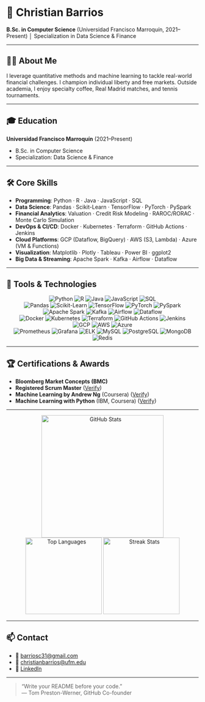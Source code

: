# 🌟 Christian Barrios

**B.Sc. in Computer Science** (Universidad Francisco Marroquín, 2021–Present) │ Specialization in Data Science & Finance

---

## 🧑‍🎓 About Me  
I leverage quantitative methods and machine learning to tackle real-world financial challenges. I champion individual liberty and free markets. Outside academia, I enjoy specialty coffee, Real Madrid matches, and tennis tournaments.

---

## 🎓 Education  
**Universidad Francisco Marroquín** (2021–Present)  
- B.Sc. in Computer Science  
- Specialization: Data Science & Finance

---

## 🛠 Core Skills  
- **Programming**: Python · R · Java · JavaScript · SQL  
- **Data Science**: Pandas · Scikit-Learn · TensorFlow · PyTorch · PySpark  
- **Financial Analytics**: Valuation · Credit Risk Modeling · RAROC/RORAC · Monte Carlo Simulation  
- **DevOps & CI/CD**: Docker · Kubernetes · Terraform · GitHub Actions · Jenkins  
- **Cloud Platforms**: GCP (Dataflow, BigQuery) · AWS (S3, Lambda) · Azure (VM & Functions)  
- **Visualization**: Matplotlib · Plotly · Tableau · Power BI · ggplot2  
- **Big Data & Streaming**: Apache Spark · Kafka · Airflow · Dataflow

---

## 🧰 Tools & Technologies

<p align="center">
  <!-- Programming Languages -->
  <img alt="Python"       src="https://img.shields.io/badge/Python-3670A0?style=flat&logo=python&logoColor=white" />
  <img alt="R"            src="https://img.shields.io/badge/R-276DC3?style=flat&logo=r&logoColor=white" />
  <img alt="Java"         src="https://img.shields.io/badge/Java-007396?style=flat&logo=java&logoColor=white" />
  <img alt="JavaScript"   src="https://img.shields.io/badge/JavaScript-F7DF1E?style=flat&logo=javascript&logoColor=black" />
  <img alt="SQL"          src="https://img.shields.io/badge/SQL-4479A1?style=flat&logo=Microsoft%20SQL%20Server&logoColor=white" />
  <br>

  <!-- Data Science & ML -->
  <img alt="Pandas"       src="https://img.shields.io/badge/Pandas-150458?style=flat&logo=pandas&logoColor=white" />
  <img alt="Scikit-Learn" src="https://img.shields.io/badge/Scikit--Learn-F7931E?style=flat&logo=scikit-learn&logoColor=white" />
  <img alt="TensorFlow"   src="https://img.shields.io/badge/TensorFlow-FF6F00?style=flat&logo=tensorflow&logoColor=white" />
  <img alt="PyTorch"      src="https://img.shields.io/badge/PyTorch-EE4C2C?style=flat&logo=pytorch&logoColor=white" />
  <img alt="PySpark"      src="https://img.shields.io/badge/PySpark-E25A1C?style=flat&logo=apache-spark&logoColor=white" />
  <br>

  <!-- Big Data & Streaming -->
  <img alt="Apache Spark" src="https://img.shields.io/badge/Apache%20Spark-E25A1C?style=flat&logo=apache-spark&logoColor=white" />
  <img alt="Kafka"        src="https://img.shields.io/badge/Apache%20Kafka-231F20?style=flat&logo=apache-kafka&logoColor=white" />
  <img alt="Airflow"      src="https://img.shields.io/badge/Apache%20Airflow-017CEE?style=flat&logo=apache-airflow&logoColor=white" />
  <img alt="Dataflow"     src="https://img.shields.io/badge/Dataflow-4285F4?style=flat&logo=googlecloud&logoColor=white" />
  <br>

  <!-- DevOps & CI/CD -->
  <img alt="Docker"         src="https://img.shields.io/badge/Docker-2496ED?style=flat&logo=docker&logoColor=white" />
  <img alt="Kubernetes"     src="https://img.shields.io/badge/Kubernetes-326CE5?style=flat&logo=kubernetes&logoColor=white" />
  <img alt="Terraform"      src="https://img.shields.io/badge/Terraform-623CE4?style=flat&logo=terraform&logoColor=white" />
  <img alt="GitHub Actions" src="https://img.shields.io/badge/GitHub%20Actions-2088FF?style=flat&logo=github-actions&logoColor=white" />
  <img alt="Jenkins"        src="https://img.shields.io/badge/Jenkins-D24939?style=flat&logo=jenkins&logoColor=white" />
  <br>

  <!-- Cloud Platforms -->
  <img alt="GCP"   src="https://img.shields.io/badge/GCP-4285F4?style=flat&logo=googlecloud&logoColor=white" />
  <img alt="AWS"   src="https://img.shields.io/badge/AWS-232F3E?style=flat&logo=amazonaws&logoColor=white" />
  <img alt="Azure" src="https://img.shields.io/badge/Azure-0089D6?style=flat&logo=microsoftazure&logoColor=white" />
  <br>

  <!-- Monitoring & Databases -->
  <img alt="Prometheus" src="https://img.shields.io/badge/Prometheus-E6522C?style=flat&logo=prometheus&logoColor=white" />
  <img alt="Grafana"    src="https://img.shields.io/badge/Grafana-F46800?style=flat&logo=grafana&logoColor=white" />
  <img alt="ELK"        src="https://img.shields.io/badge/ELK-005571?style=flat&logo=elastic&logoColor=white" />
  <img alt="MySQL"      src="https://img.shields.io/badge/MySQL-4479A1?style=flat&logo=mysql&logoColor=white" />
  <img alt="PostgreSQL" src="https://img.shields.io/badge/PostgreSQL-4169E1?style=flat&logo=postgresql&logoColor=white" />
  <img alt="MongoDB"    src="https://img.shields.io/badge/MongoDB-47A248?style=flat&logo=mongodb&logoColor=white" />
  <img alt="Redis"      src="https://img.shields.io/badge/Redis-DC382D?style=flat&logo=redis&logoColor=white" />
</p>

---

## 🏆 Certifications & Awards  
- **Bloomberg Market Concepts (BMC)**  
- **Registered Scrum Master** ([Verify](https://s3.amazonaws.com/scruminc-certs/RSM-6473905))  
- **Machine Learning by Andrew Ng** (Coursera) ([Verify](https://www.coursera.org/account/accomplishments/specialization/certificate/PV42F90VKJXY))  
- **Machine Learning with Python** (IBM, Coursera) ([Verify](https://www.coursera.org/account/accomplishments/verify/B0GAULVX443D))

---

<!-- GitHub Stats Cards -->
<p align="center">
  <img width="320"
       src="https://github-readme-stats.vercel.app/api?username=Christ02&show_icons=true&theme=dark&count_private=true&include_all_commits=true&border_radius=10"
       alt="GitHub Stats" />
  <img width="200"
       src="https://github-readme-stats.vercel.app/api/top-langs/?username=Christ02&layout=compact&theme=dark&hide_border=true&border_radius=10"
       alt="Top Languages" />
  <img width="200"
       src="https://github-readme-streak-stats.herokuapp.com?user=Christ02&theme=dark&hide_border=true&border_radius=10"
       alt="Streak Stats" />
</p>

---

## 📫 Contact  
- 📧 barriosc31@gmail.com  
- 📧 christianbarrios@ufm.edu  
- 🔗 [LinkedIn](https://www.linkedin.com/in/christian-barrios-/)

---

> “Write your README before your code.”  
> — Tom Preston-Werner, GitHub Co-founder  
